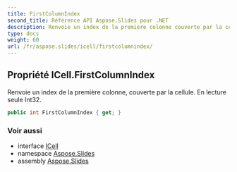 ```yaml
---
title: FirstColumnIndex
second_title: Référence API Aspose.Slides pour .NET
description: Renvoie un index de la première colonne couverte par la cellule. En lecture seule Int32.
type: docs
weight: 60
url: /fr/aspose.slides/icell/firstcolumnindex/
---
```


## Propriété ICell.FirstColumnIndex

Renvoie un index de la première colonne, couverte par la cellule. En lecture seule Int32.

```csharp
public int FirstColumnIndex { get; }
```

### Voir aussi

* interface [ICell](../../icell)
* namespace [Aspose.Slides](../../icell)
* assembly [Aspose.Slides](../../../)

<!-- NE PAS MODIFIER : généré par xmldocmd pour Aspose.Slides.dll -->